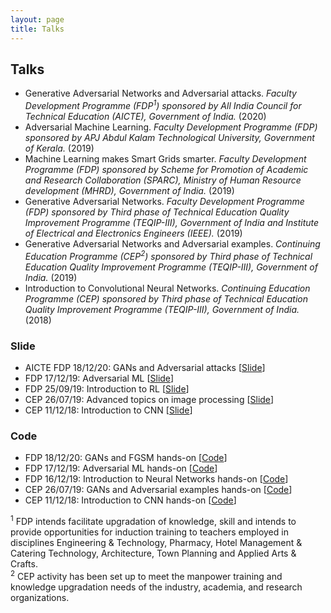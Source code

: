 ```yaml
---
layout: page
title: Talks
---
```


## Talks

* Generative Adversarial Networks and Adversarial attacks. _Faculty Development Programme (FDP<sup>1</sup>) sponsored by All India Council for Technical Education (AICTE), Government of India._ (2020)
* Adversarial Machine Learning. _Faculty Development Programme (FDP) sponsored by APJ Abdul Kalam Technological University, Government of Kerala._ (2019)
* Machine Learning makes Smart Grids smarter. _Faculty Development Programme (FDP) sponsored by Scheme for Promotion of Academic and Research Collaboration (SPARC),  Ministry of Human Resource development (MHRD), Government of India._ (2019)
* Generative Adversarial Networks. _Faculty Development Programme (FDP) sponsored by Third phase of Technical Education Quality Improvement Programme (TEQIP-III), Government of India and Institute of Electrical and Electronics Engineers (IEEE)._ (2019)
* Generative Adversarial Networks and Adversarial examples. _Continuing Education Programme (CEP<sup>2</sup>) sponsored by Third phase of Technical Education Quality Improvement Programme (TEQIP-III), Government of India._ (2019)
* Introduction to  Convolutional Neural Networks.  _Continuing Education Programme (CEP) sponsored by Third phase of Technical Education Quality Improvement Programme (TEQIP-III), Government of India._ (2018)

### Slide

* AICTE FDP 18/12/20: GANs and Adversarial attacks [[Slide](https://drive.google.com/file/d/1Jc1Gh9_Ir0b1Co8BG-z8NeMlb_EnMkF8/view?usp=sharing)]
* FDP 17/12/19: Adversarial ML  [[Slide](https://drive.google.com/file/d/1SHESL8v4EPeVVMMiPd-gsl8dY5hXJtTK/view?usp=sharing)]
* FDP 25/09/19: Introduction to RL [[Slide](https://drive.google.com/file/d/1cL2uA0AfIh0nSG3ZSmOCZhkuhZqVraax/view?usp=sharing)]
* CEP 26/07/19: Advanced topics on image processing [[Slide](https://drive.google.com/file/d/1uGiOn1aYO6jVZNCI6-iVVUYgB1R59CG-/view?usp=sharing)]
* CEP 11/12/18: Introduction to CNN [[Slide](https://goo.gl/oxVCHd)]

### Code

* FDP 18/12/20: GANs and FGSM hands-on [[Code](https://drive.google.com/drive/folders/1Jue84VAIIukjQj6vCQjeurvOZnbX0uQv?usp=sharing)]
* FDP 17/12/19: Adversarial ML hands-on [[Code](https://drive.google.com/drive/folders/1Jue84VAIIukjQj6vCQjeurvOZnbX0uQv?usp=sharing)]
* FDP 16/12/19: Introduction to Neural Networks hands-on [[Code](https://drive.google.com/drive/folders/1JLLNMWvCfQF3ZIPpzjMwEiTKAXdXg1Ph?usp=sharing)]
* CEP 26/07/19: GANs and Adversarial examples hands-on [[Code](https://github.com/alwynmathew/CEP-MLIPcourse)]
* CEP 11/12/18: Introduction to CNN hands-on [[Code](https://github.com/alwynmathew/CEP-DLcourse)]

<sup>1</sup> FDP intends facilitate upgradation of knowledge, skill and intends to provide opportunities for induction training  to teachers employed in disciplines Engineering &  Technology, Pharmacy, Hotel Management &  Catering Technology, Architecture, Town  Planning and Applied Arts & Crafts. <br/>
<sup>2</sup> CEP activity has been set up to meet the manpower training and knowledge upgradation needs of the industry, academia, and research organizations.